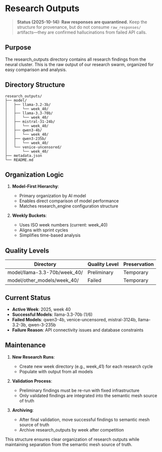 # Research Outputs

> **Status (2025-10-14): Raw responses are quarantined.**
> Keep the structure for provenance, but do not consume `raw_responses/` artifacts—they are confirmed hallucinations from failed API calls.

## Purpose

The research_outputs directory contains all research findings from the neural cluster. This is the raw output of our research swarm, organized for easy comparison and analysis.

## Directory Structure

```
research_outputs/
├── model/
│   ├── llama-3.2-3b/
│   │   └── week_40/
│   ├── llama-3.3-70b/
│   │   └── week_40/
│   ├── mistral-31-24b/
│   │   └── week_40/
│   ├── qwen3-4b/
│   │   └── week_40/
│   ├── qwen3-235b/
│   │   └── week_40/
│   └── venice-uncensored/
│       └── week_40/
├── metadata.json
└── README.md
```

## Organization Logic

1. **Model-First Hierarchy**:
   - Primary organization by AI model
   - Enables direct comparison of model performance
   - Matches research_engine configuration structure

2. **Weekly Buckets**:
   - Uses ISO week numbers (current: week_40)
   - Aligns with sprint cycles
   - Simplifies time-based analysis

## Quality Levels

| Directory | Quality Level | Preservation |
|---------|--------------|-------------|
| model/llama-3.3-70b/week_40/ | Preliminary | Temporary |
| model/other_models/week_40/ | Failed | Temporary |

## Current Status

- **Active Week**: 2025, week 40
- **Successful Models**: llama-3.3-70b (1/6)
- **Failed Models**: qwen3-4b, venice-uncensored, mistral-3124b, llama-3.2-3b, qwen-3-235b
- **Failure Reason**: API connectivity issues and database constraints

## Maintenance

1. **New Research Runs**:
   - Create new week directory (e.g., week_41) for each research cycle
   - Populate with output from all models

2. **Validation Process**:
   - Preliminary findings must be re-run with fixed infrastructure
   - Only validated findings are integrated into the semantic mesh source of truth

3. **Archiving**:
   - After final validation, move successful findings to semantic mesh source of truth
   - Archive research_outputs by week after competition

This structure ensures clear organization of research outputs while maintaining separation from the semantic mesh source of truth.